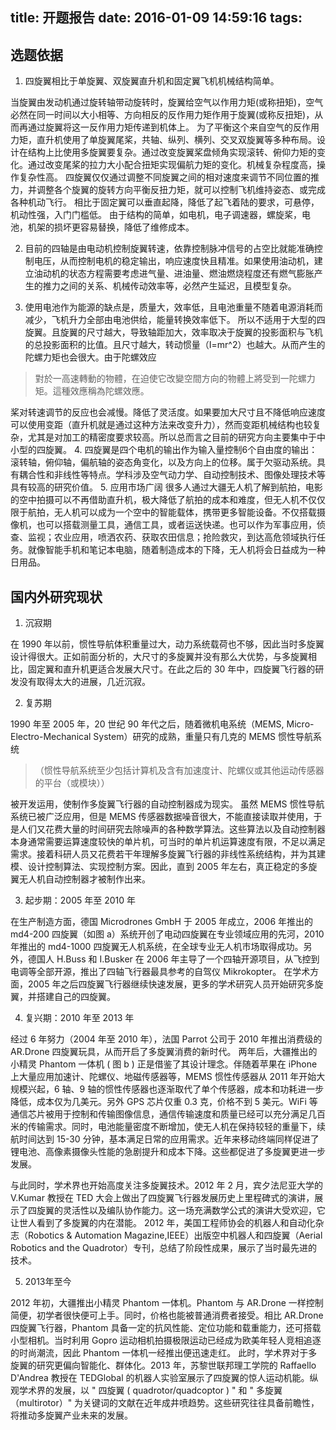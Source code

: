 title: 开题报告
date: 2016-01-09 14:59:16
tags:
---
<script type="text/javascript" src="http://cdn.mathjax.org/mathjax/latest/MathJax.js?config=default"></script>
## 选题依据
1. 四旋翼相比于单旋翼、双旋翼直升机和固定翼飞机机械结构简单。

当旋翼由发动机通过旋转轴带动旋转时，旋翼给空气以作用力矩(或称扭矩)，空气必然在同一时间以大小相等、方向相反的反作用力矩作用于旋翼(或称反扭矩)，从而再通过旋翼将这一反作用力矩传递到机体上。
为了平衡这个来自空气的反作用力矩，直升机使用了单旋翼尾桨，共轴、纵列、横列、交叉双旋翼等多种布局。设计在结构上比使用多旋翼要复杂。通过改变旋翼桨盘倾角实现滚转、俯仰力矩的变化。通过改变尾桨的拉力大小配合扭矩实现偏航力矩的变化。机械复杂程度高，操作复杂性高。
四旋翼仅仅通过调整不同旋翼之间的相对速度来调节不同位置的推力，并调整各个旋翼的旋转方向平衡反扭力矩，就可以控制飞机维持姿态、或完成各种机动飞行。
相比于固定翼可以垂直起降，降低了起飞着陆的要求，可悬停，机动性强，入门门槛低。
由于结构的简单，如电机，电子调速器，螺旋桨，电池，机架的损坏更容易替换，降低了维修成本。

2. 目前的四轴是由电动机控制旋翼转速，依靠控制脉冲信号的占空比就能准确控制电压，从而控制电机的稳定输出，响应速度快且精准。如果使用油动机，建立油动机的状态方程需要考虑进气量、进油量、燃油燃烧程度还有燃气膨胀产生的推力之间的关系、机械传动效率等，必然产生延迟，且模型复杂。

3. 使用电池作为能源的缺点是，质量大，效率低，且电池重量不随着电源消耗而减少，飞机升力全部由电池供给，能量转换效率低下。
所以不适用于大型的四旋翼。且旋翼的尺寸越大，导致轴距加大，效率取决于旋翼的投影面积与飞机的总投影面积的比值。且尺寸越大，转动惯量（I=mr^2）也越大。从而产生的陀螺力矩也会很大。由于陀螺效应 

> 對於一高速轉動的物體，在迫使它改變空間方向的物體上將受到一陀螺力矩。這種效應稱為陀螺效應。

桨对转速调节的反应也会减慢。降低了灵活度。如果要加大尺寸且不降低响应速度可以使用变距（直升机就是通过这种方法来改变升力），然而变距机械结构也较复杂，尤其是对加工的精密度要求较高。所以总而言之目前的研究方向主要集中于中小型的四旋翼。
4. 四旋翼是四个电机的输出作为输入量控制6个自由度的输出：滚转轴，俯仰轴，偏航轴的姿态角变化，以及方向上的位移。属于欠驱动系统。具有耦合性和非线性等特点。学科涉及空气动力学、自动控制技术、图像处理技术等具有较高的研究价值。
5. 应用市场广阔
    很多人通过大疆无人机了解到航拍，电影的空中拍摄可以不再借助直升机，极大降低了航拍的成本和难度，但无人机不仅仅限于航拍，无人机可以成为一个空中的智能载体，携带更多智能设备。不仅搭载摄像机，也可以搭载测量工具，通信工具，或者运送快递。也可以作为军事应用，侦查、监视；农业应用，喷洒农药、获取农田信息；抢险救灾，到达高危领域执行任务。就像智能手机和笔记本电脑，随着制造成本的下降，无人机将会日益成为一种日用品。

## 国内外研究现状
1. 沉寂期

在 1990 年以前，惯性导航体积重量过大，动力系统载荷也不够，因此当时多旋翼设计得很大。正如前面分析的，大尺寸的多旋翼并没有那么大优势，与多旋翼相比，固定翼和直升机更适合发展大尺寸。在此之后的 30 年中，四旋翼飞行器的研发没有取得太大的进展，几近沉寂。

2. 复苏期

1990 年至 2005 年，20 世纪 90 年代之后，随着微机电系统（MEMS, Micro-Electro-Mechanical System）研究的成熟，重量只有几克的 MEMS 惯性导航系统
>（惯性导航系统至少包括计算机及含有加速度计、陀螺仪或其他运动传感器的平台（或模块））

被开发运用，使制作多旋翼飞行器的自动控制器成为现实。
虽然 MEMS 惯性导航系统已被广泛应用，但是 MEMS 传感器数据噪音很大，不能直接读取并使用，于是人们又花费大量的时间研究去除噪声的各种数学算法。这些算法以及自动控制器本身通常需要运算速度较快的单片机，可当时的单片机运算速度有限，不足以满足需求。接着科研人员又花费若干年理解多旋翼飞行器的非线性系统结构，并为其建模、设计控制算法、实现控制方案。因此，直到 2005 年左右，真正稳定的多旋翼无人机自动控制器才被制作出来。

3. 起步期：2005 年至 2010 年

在生产制造方面，德国 Microdrones GmbH 于 2005 年成立，2006 年推出的 md4-200 四旋翼（如图 a）系统开创了电动四旋翼在专业领域应用的先河，2010 年推出的 md4-1000 四旋翼无人机系统，在全球专业无人机市场取得成功。另外，德国人 H.Buss 和 I.Busker 在 2006 年主导了一个四轴开源项目，从飞控到电调等全部开源，推出了四轴飞行器最具参考的自驾仪 Mikrokopter。
在学术方面，2005 年之后四旋翼飞行器继续快速发展，更多的学术研究人员开始研究多旋翼，并搭建自己的四旋翼。

4. 复兴期：2010 年至 2013 年

经过 6 年努力（2004 年至 2010 年），法国 Parrot 公司于 2010 年推出消费级的 AR.Drone 四旋翼玩具，从而开启了多旋翼消费的新时代。
两年后，大疆推出的小精灵 Phantom 一体机 ( 图 b ) 正是借鉴了其设计理念。伴随着苹果在 iPhone 上大量应用加速计、陀螺仪、地磁传感器等，MEMS 惯性传感器从 2011 年开始大规模兴起，6 轴、9 轴的惯性传感器也逐渐取代了单个传感器，成本和功耗进一步降低，成本仅为几美元。另外 GPS 芯片仅重 0.3 克，价格不到 5 美元。WiFi 等通信芯片被用于控制和传输图像信息，通信传输速度和质量已经可以充分满足几百米的传输需求。同时，电池能量密度不断增加，使无人机在保持较轻的重量下，续航时间达到 15-30 分钟，基本满足日常的应用需求。近年来移动终端同样促进了锂电池、高像素摄像头性能的急剧提升和成本下降。这些都促进了多旋翼更进一步发展。

与此同时，学术界也开始高度关注多旋翼技术。2012 年 2 月，宾夕法尼亚大学的 V.Kumar 教授在 TED 大会上做出了四旋翼飞行器发展历史上里程碑式的演讲，展示了四旋翼的灵活性以及编队协作能力。这一场充满数学公式的演讲大受欢迎，它让世人看到了多旋翼的内在潜能。
2012 年，美国工程师协会的机器人和自动化杂志（Robotics & Automation Magazine,IEEE）出版空中机器人和四旋翼（Aerial Robotics and the Quadrotor）专刊，总结了阶段性成果，展示了当时最先进的技术。

5. 2013年至今

2012 年初，大疆推出小精灵 Phantom 一体机。Phantom 与 AR.Drone 一样控制简便，初学者很快便可上手。同时，价格也能被普通消费者接受。相比 AR.Drone 四旋翼飞行器，Phantom 具备一定的抗风性能、定位功能和载重能力，还可搭载小型相机。当时利用 Gopro 运动相机拍摄极限运动已经成为欧美年轻人竞相追逐的时尚潮流，因此 Phantom 一体机一经推出便迅速走红。
此时，学术界对于多旋翼的研究更偏向智能化、群体化。2013 年，苏黎世联邦理工学院的 Raffaello D'Andrea 教授在 TEDGlobal 的机器人实验室展示了四旋翼的惊人运动机能。纵观学术界的发展，以 " 四旋翼 ( quadrotor/quadcoptor ) " 和 " 多旋翼（multirotor）" 为关键词的文献在近年成井喷趋势。这些研究往往具备前瞻性，将推动多旋翼产业未来的发展。

